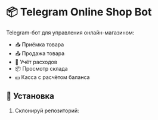 # 📦 Telegram Online Shop Bot

Telegram-бот для управления онлайн-магазином:
- 📥 Приёмка товара
- 📤 Продажа товара
- 💸 Учёт расходов
- 📦 Просмотр склада
- 💵 Касса с расчётом баланса

## 🔧 Установка
1. Склонируй репозиторий:
